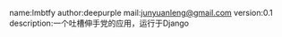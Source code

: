 name:lmbtfy
author:deepurple
mail:junyuanleng@gmail.com
version:0.1
description:一个吐槽伸手党的应用，运行于Django
